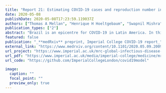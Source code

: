 ```yaml
---
title: "Report 21: Estimating COVID-19 cases and reproduction number in Brazil"
date: 2020-05-08
publishDate: 2020-05-08T17:23:59.119037Z
authors: ["Thomas A Mellan", "Henrique H Hoeltgebaum", "Swapnil Mishra", "Charlie Whittaker", "Ricardo P  Schnekenberg", "Axel Gandy", "H Juliette T Unwin", "Michaela A C Vollmer", "Helen Coupland", "Iwona Hawryluk", "Nuno Rodrigues Faria", "Juan Vesga", "Harrison Zhu", "**Michael Hutchinson**", "others<sup>_(truncated for brevity)_</sup>"] #"Oliver Ratmann", "Melodie Monod", "Kylie Ainslie", "Marc Baguelin", "Sangeeta Bhatia", "Adhiratha Boonyasiri", "Nicholas Brazeau", "Giovanni Charles", "Laura V Cooper", "Zulma Cucunuba", "Gina Cuomo-Dannenburg", "Amy Dighe", "Bimandra Djaafara", "Jeff Eaton", "Sabine L van Elsland", "Richard FitzJohn", "Keith Fraser", "Katy Gaythorpe", "Will Green", "Sarah Hayes", "Natsuko Imai", "Ben Jeffrey", "Edward Knock", "Daniel Laydon", "John Lees", "Tara Mangal", "Andria Mousa", "Gemma Nedjati-Gilani", "Pierre Nouvellet", "Daniela Olivera", "Kris V Parag", "Michael Pickles", "Hayley A Thompson", "Robert Verity", "Caroline Walters", "Haowei Wang", "Yuanrong Wang", "Oliver J Watson", "Lilith Whittles", "Xiaoyue Xi", "Lucy Okell", "Ilaria Dorigatti", "Patrick Walker", "Azra Ghani", "Steven Riley", "Neil M Ferguson", "Christl A. Donnelly", "Seth Flaxman", "Samir Bhatt", ]
publication_types: ["2"]
abstract: "Brazil is an epicentre for COVID-19 in Latin America. In this report we describe the Brazilian epidemic using three epidemiological measures: the number of infections, the number of deaths and the reproduction number. Our modelling framework requires sufficient death data to estimate trends, and we therefore limit our analysis to 16 states that have experienced a total of more than fifty deaths. The distribution of deaths among states is highly heterogeneous, with 5 states—São Paulo, Rio de Janeiro, Ceará, Pernambuco and Amazonas—accounting for 81% of deaths reported to date. In these states, we estimate that the percentage of people that have been infected with SARS-CoV-2 ranges from 3.3% (95% CI: 2.8%-3.7%) in São Paulo to 10.6% (95% CI: 8.8%-12.1%) in Amazonas. The reproduction number (a measure of transmission intensity) at the start of the epidemic meant that an infected individual would infect three or four others on average. Following non-pharmaceutical interventions such as school closures and decreases in population mobility, we show that the reproduction number has dropped substantially in each state. However, for all 16 states we study, we estimate with high confidence that the reproduction number remains above 1. A reproduction number above 1 means that the epidemic is not yet controlled and will continue to grow. These trends are in stark contrast to other major COVID-19 epidemics in Europe and Asia where enforced lockdowns have successfully driven the reproduction number below 1. While the Brazilian epidemic is still relatively nascent on a national scale, our results suggest that further action is needed to limit spread and prevent health system overload."
featured: false
publication: "_**medRxiv** preprint, Imperial College COVID-19 report_"
external_link: "https://www.medrxiv.org/content/10.1101/2020.05.09.20096701v1"
url_project: "https://www.imperial.ac.uk/mrc-global-infectious-disease-analysis/covid-19/report-21-brazil/"
url_pdf: "https://www.imperial.ac.uk/media/imperial-college/medicine/mrc-gida/2020-05-08-COVID19-Report-21.pdf"
url_code: "https://github.com/ImperialCollegeLondon/covid19model"

image:
  caption: ""
  focal_point: ""
  preview_only: true
---
```


